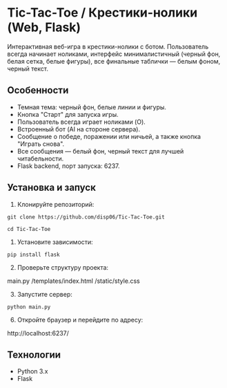 # Tic-Tac-Toe / Крестики-нолики (Web, Flask)

Интерактивная веб-игра в крестики-нолики с ботом. Пользователь всегда начинает ноликами, интерфейс минималистичный (черный фон, белая сетка, белые фигуры), все финальные таблички — белым фоном, черный текст.

## Особенности

- Темная тема: черный фон, белые линии и фигуры.
- Кнопка "Старт" для запуска игры.
- Пользователь всегда играет ноликами (O).
- Встроенный бот (AI на стороне сервера).
- Сообщение о победе, поражении или ничьей, а также кнопка "Играть снова".
- Все сообщения — белый фон, черный текст для лучшей читабельности.
- Flask backend, порт запуска: 6237.

## Установка и запуск

1. Клонируйте репозиторий:



``git clone https://github.com/disp06/Tic-Tac-Toe.git``


``cd Tic-Tac-Toe``

1. Установите зависимости:



``pip install flask
``

2. Проверьте структуру проекта:



main.py
/templates/index.html
/static/style.css


3. Запустите сервер:



``python main.py
``

6. Откройте браузер и перейдите по адресу:



http://localhost:6237/

## Технологии



- Python 3.x
- Flask



